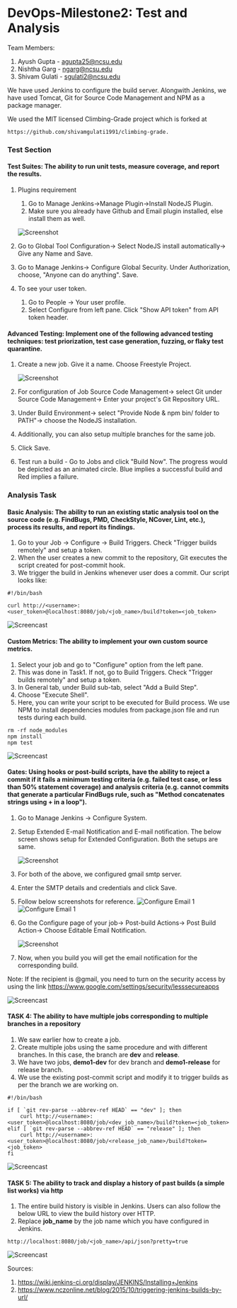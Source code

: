 # DevOps-Milestone2: Test and Analysis

Team Members:

1. Ayush Gupta - agupta25@ncsu.edu
2. Nishtha Garg - ngarg@ncsu.edu
3. Shivam Gulati - sgulati2@ncsu.edu

We have used Jenkins to configure the build server. Alongwith Jenkins, we have used Tomcat, Git for Source Code Management and NPM as a package manager.

We used the MIT licensed Climbing-Grade project which is forked at 
```
https://github.com/shivamgulati1991/climbing-grade.
```

### Test Section

#### Test Suites: The ability to run unit tests, measure coverage, and report the results.

1. Plugins requirement
   1. Go to Manage Jenkins->Manage Plugin->Install NodeJS Plugin.
   2. Make sure you already have Github and Email plugin installed, else install them as well.
   
   ![Screenshot](https://github.com/shivamgulati1991/DevOps-Milestone1/blob/master/Screens/Plugin%20screen.JPG)
2. Go to Global Tool Configuration-> Select NodeJS install automatically-> Give any Name and Save.
3. Go to Manage Jenkins-> Configure Global Security. Under Authorization, choose, "Anyone can do anything". Save.
4. To see your user token.
	1. Go to People -> Your user profile.
	2. Select Configure from left pane. Click "Show API token" from API token header.

#### Advanced Testing: Implement one of the following advanced testing techniques: test priorization, test case generation, fuzzing, or flaky test quarantine.

1. Create a new job. Give it a name. Choose Freestyle Project.
	
	![Screenshot](https://github.com/shivamgulati1991/DevOps-Milestone1/blob/master/Screens/NewJob.JPG)
2. For configuration of Job
   Source Code Management-> select Git under Source Code Management-> Enter your project's Git Repository URL.
3. Under Build Environment-> select "Provide Node & npm bin/ folder to PATH"-> choose the NodeJS installation.
4. Additionally, you can also setup multiple branches for the same job.
5. Click Save.
5. Test run a build - Go to Jobs and click "Build Now". The progress would be depicted as an animated circle. Blue implies a successful build and Red implies a failure.

### Analysis Task

#### Basic Analysis: The ability to run an existing static analysis tool on the source code (e.g. FindBugs, PMD, CheckStyle, NCover, Lint, etc.), process its results, and report its findings.

1. Go to your Job -> Configure -> Build Triggers. Check "Trigger builds remotely" and setup a token.
1. When the user creates a new commit to the repository, Git executes the script created for post-commit hook.
2. We trigger the build in Jenkins whenever user does a commit. Our script looks like:

```
#!/bin/bash

curl http://<username>:<user_token>@localhost:8080/job/<job_name>/build?token=<job_token>
```
![Screencast](https://github.com/shivamgulati1991/DevOps-Milestone1/blob/master/Screens/1.gif)


#### Custom Metrics: The ability to implement your own custom source metrics.

1. Select your job and go to "Configure" option from the left pane.
2. This was done in Task1. If not, go to Build Triggers. Check "Trigger builds remotely" and setup a token.
3. In General tab, under Build sub-tab, select "Add a Build Step".
4. Choose "Execute Shell".
5. Here, you can write your script to be executed for Build process. We use NPM to install dependencies modules from package.json file and run tests during each build.

```
rm -rf node_modules
npm install
npm test
```
![Screencast](https://github.com/shivamgulati1991/DevOps-Milestone1/blob/master/Screens/2.gif)


#### Gates: Using hooks or post-build scripts, have the ability to reject a commit if it fails a minimum testing criteria (e.g. failed test case, or less than 50% statement coverage) and analysis criteria (e.g. cannot commits that generate a particular FindBugs rule, such as "Method concatenates strings using + in a loop").

1. Go to Manage Jenkins -> Configure System.
2. Setup Extended E-mail Notification and E-mail notification. The below screen shows setup for Extended Configuration. Both the setups are same.

	![Screenshot](https://github.com/shivamgulati1991/DevOps-Milestone1/blob/master/Screens/Email1.JPG)
3. For both of the above, we configured gmail smtp server. 
4. Enter the SMTP details and credentials and click Save.
5. Follow below screenshots for reference.
   ![Configure Email 1]()
   ![Configure Email 1]()
6. Go the Configure page of your job-> Post-build Actions-> Post Build Action-> Choose Editable Email Notification.

	![Screenshot](https://github.com/shivamgulati1991/DevOps-Milestone1/blob/master/Screens/PostBuildAction.JPG)
7. Now, when you build you will get the email notification for the corresponding build.

Note: If the recipient is @gmail, you need to turn on the security access by using the link https://www.google.com/settings/security/lesssecureapps

![Screencast](https://github.com/shivamgulati1991/DevOps-Milestone1/blob/master/Screens/3.gif)


#### TASK 4: The ability to have multiple jobs corresponding to multiple branches in a repository

1. We saw earlier how to create a job.
2. Create multiple jobs using the same procedure and with different branches. In this case, the branch are **dev** and **release**.
3. We have two jobs, **demo1-dev** for dev branch and **demo1-release** for release branch.
4. We use the existing post-commit script and modify it to trigger builds as per the branch we are working on.

```
#!/bin/bash

if [ `git rev-parse --abbrev-ref HEAD` == "dev" ]; then
	curl http://<username>:<user_token>@localhost:8080/job/<dev_job_name>/build?token=<job_token>
elif [ `git rev-parse --abbrev-ref HEAD` == "release" ]; then
	curl http://<username>:<user_token>@localhost:8080/job/<release_job_name>/build?token=<job_token>
fi
```

![Screencast](https://github.com/shivamgulati1991/DevOps-Milestone1/blob/master/Screens/4.gif)


#### TASK 5: The ability to track and display a history of past builds (a simple list works) via http

1. The entire build history is visible in Jenkins. Users can also follow the below URL to view the build history over HTTP.
2. Replace **job_name** by the job name which you have configured in Jenkins.

```
http://localhost:8080/job/<job_name>/api/json?pretty=true
```

![Screencast](https://github.com/shivamgulati1991/DevOps-Milestone1/blob/master/Screens/5.gif)


Sources:

1. https://wiki.jenkins-ci.org/display/JENKINS/Installing+Jenkins
2. https://www.nczonline.net/blog/2015/10/triggering-jenkins-builds-by-url/
